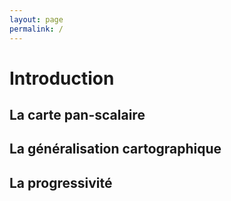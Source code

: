 ```yaml
---
layout: page
permalink: /
---
```


# Introduction

## La carte pan-scalaire

## La généralisation cartographique

## La progressivité